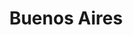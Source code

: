 ---
layout: sedes
title: Buenos Aires
nameurl: buenosaires
email: info.buenosaires@oajnu.org
socialmedia:
- facebook: oajnuba
- instagram: oajnuba
- twitter: oajnuba
---